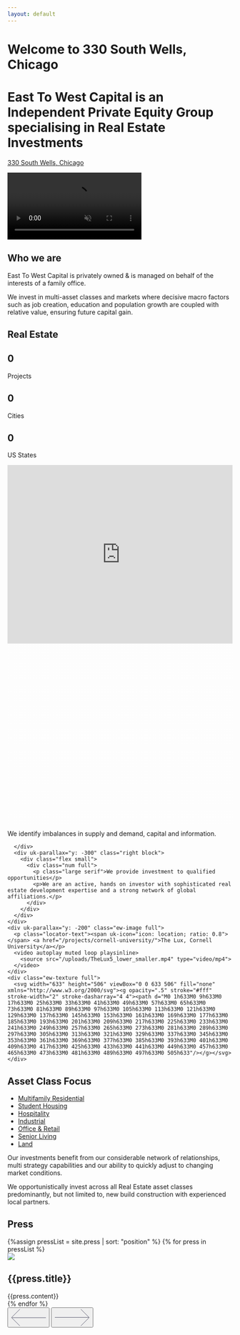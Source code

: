 ```yaml
---
layout: default
---
```


<div class="ew-home-top">
  <div class="ew-home-text">
    <div class="wrapper">
      <div class="welcome-text">
        <h1>Welcome to 330 South Wells, Chicago</h1>
      </div>
      <div class="ew-home-splash">
        <h1>East To West Capital is an Independent Private Equity Group specialising in Real Estate Investments</h1>
      </div>
      </div>
    <div class="wrapper location">
      <div class="flex">
        <div class="left quarter">
          <p><span uk-icon="icon: location; ratio: 0.8"></span> <a href="/projects/330-south-wells/">330 South Wells, Chicago</a></p>
          <div class="location-tracker">
            <div class="location-inner"></div>
          </div>
        </div>
        <div class="right fifty">
        </div>
      </div>
    </div>
  </div>
  <div class="ew-home-video">
    <video class="main-video" playsinline muted loop autoplay>
      <source src="assets/ew_small_top.mp4" type="video/mp4">
        Your browser does not support the video tag.
    </video>
  </div>
</div>
<section class="ew-home-intro">
  <div class="wrapper">
    <div class="flex">
      <div class="left">
        <h2>Who we are</h2>
      </div>
      <div class="right fifty">
        <p class="large">
          East To West Capital is privately owned & is managed on behalf of the interests of a family office.
        </p>
        <p class="large serif">
          We invest in multi-asset classes and markets where decisive macro factors such as job creation, education and population growth are coupled with relative value, ensuring future capital gain.
        </p>
      </div>
    </div>
  </div>
</section>
<section class="ew-where-we-work">
  <div class="wrapper">
    <div class="flex">
      <div class="left">
        <h2>Real Estate</h2>
      </div>
      <div uk-parallax="y: -300" class="right block">
        <div class="flex">
          <div class="num">
            <h1 id="projects" >0</h1>
            <p class="large serif">Projects</p>
          </div>
          <div class="num">
            <h1 id="cities">0</h1>
            <p class="large serif">Cities</p>
          </div>
          <div class="num">
            <h1 id="states">0</h1>
            <p class="large serif">US States</p>
          </div>
        </div>
      </div>
    </div>
    <div uk-parallax="y: -200" class="ew-image full">
      <iframe src="https://www.atlistmaps.com/map/9ae06152-1f08-42a4-9d1d-f6f8a03434c7?share=true" allow="geolocation" width="100%" height="400px" frameborder="0" scrolling="no" allowfullscreen></iframe>
    </div>
    <div class="ew-texture full">
      <svg width="633" height="506" viewBox="0 0 633 506" fill="none" xmlns="http://www.w3.org/2000/svg"><g opacity=".5" stroke="#fff" stroke-width="2" stroke-dasharray="4 4"><path d="M0 1h633M0 9h633M0 17h633M0 25h633M0 33h633M0 41h633M0 49h633M0 57h633M0 65h633M0 73h633M0 81h633M0 89h633M0 97h633M0 105h633M0 113h633M0 121h633M0 129h633M0 137h633M0 145h633M0 153h633M0 161h633M0 169h633M0 177h633M0 185h633M0 193h633M0 201h633M0 209h633M0 217h633M0 225h633M0 233h633M0 241h633M0 249h633M0 257h633M0 265h633M0 273h633M0 281h633M0 289h633M0 297h633M0 305h633M0 313h633M0 321h633M0 329h633M0 337h633M0 345h633M0 353h633M0 361h633M0 369h633M0 377h633M0 385h633M0 393h633M0 401h633M0 409h633M0 417h633M0 425h633M0 433h633M0 441h633M0 449h633M0 457h633M0 465h633M0 473h633M0 481h633M0 489h633M0 497h633M0 505h633"/></g></svg>
    </div>
  </div>
</section>
<section class="ew-how">
  <div class="wrapper extra">
    <div class="text-wrapper">
      <p class="large serif">
        We identify imbalances in supply and demand, capital and information.
      </p>
    </div>
  </div>
</section>
<section class="ew-where-we-work">
  <div class="wrapper">
    <div class="flex flip">
      <div class="left">

      </div>
      <div uk-parallax="y: -300" class="right block">
        <div class="flex small">
          <div class="num full">
            <p class="large serif">We provide investment to qualified opportunities</p>
            <p>We are an active, hands on investor with sophisticated real estate development expertise and a strong network of global affiliations.</p>
          </div>
        </div>
      </div>
    </div>
    <div uk-parallax="y: -200" class="ew-image full">
      <p class="locator-text"><span uk-icon="icon: location; ratio: 0.8"></span> <a href="/projects/cornell-university/">The Lux, Cornell University</a></p>
      <video autoplay muted loop playsinline>
        <source src="/uploads/TheLux5_lower_smaller.mp4" type="video/mp4">
      </video>
    </div>
    <div class="ew-texture full">
      <svg width="633" height="506" viewBox="0 0 633 506" fill="none" xmlns="http://www.w3.org/2000/svg"><g opacity=".5" stroke="#fff" stroke-width="2" stroke-dasharray="4 4"><path d="M0 1h633M0 9h633M0 17h633M0 25h633M0 33h633M0 41h633M0 49h633M0 57h633M0 65h633M0 73h633M0 81h633M0 89h633M0 97h633M0 105h633M0 113h633M0 121h633M0 129h633M0 137h633M0 145h633M0 153h633M0 161h633M0 169h633M0 177h633M0 185h633M0 193h633M0 201h633M0 209h633M0 217h633M0 225h633M0 233h633M0 241h633M0 249h633M0 257h633M0 265h633M0 273h633M0 281h633M0 289h633M0 297h633M0 305h633M0 313h633M0 321h633M0 329h633M0 337h633M0 345h633M0 353h633M0 361h633M0 369h633M0 377h633M0 385h633M0 393h633M0 401h633M0 409h633M0 417h633M0 425h633M0 433h633M0 441h633M0 449h633M0 457h633M0 465h633M0 473h633M0 481h633M0 489h633M0 497h633M0 505h633"/></g></svg>
    </div>
  </div>
</section>
<section class="ew-experts">
  <div class="wrapper extra">
    <h1 class="mega">
      Asset Class Focus
    </h1>
    <div class="flex">
      <div class="list">
        <ul>
          <li><a href="/portfolio?Multifamily-Residential">Multifamily Residential</a></li>
          <li><a href="/portfolio?Student-Housing">Student Housing</a></li>
          <li><a href="/portfolio?Hospitality">Hospitality</a></li>
          <li><a href="/portfolio?Industrial">Industrial</a></li>
          <li><a href="/portfolio?Office-Retail">Office & Retail</a></li>
          <li><a href="/portfolio?Senior-Living">Senior Living</a></li>
          <li><a href="/portfolio?Land">Land</a></li>
        </ul>
      </div>
      <div class="quarter">
        <p>Our investments benefit from our considerable network of relationships, multi strategy capabilities and our ability to quickly adjust to changing market conditions.</p>
        <p>We opportunistically invest across all Real Estate asset classes predominantly, but not limited to, new build construction with experienced local partners.</p>
      </div>
    </div>
  </div>
</section>
<section class="ew-press">
  <div class="wrapper ">
    <h1 class="mega">
      Press
    </h1>
  </div>
  <div class="ew-carousel">
    <div class="glider-contain">
      <div class="glider">
        {%assign pressList = site.press | sort: "position" %}
        {% for press in pressList %}
          <div class="press-card">
            <a href="{{press.Link}}"></a>
            <div class="press-image">
              <img src="{{press.Image}}">
            </div>
            <h1>{{press.title}}</h1>
            {{press.content}}
          </div>
        {% endfor %}
      </div>
      <div class="carousel-controls">
        <button aria-label="Previous" class="glider-prev"><svg width="78" height="39" viewBox="0 0 78 39" fill="none" xmlns="http://www.w3.org/2000/svg"><path d="M19.686 38.373L1 19.687 19.686 1M1.967 20.008H78" stroke="#030323" stroke-width=".644"/></svg></button>
        <button aria-label="Next" class="glider-next"><svg width="78" height="39" viewBox="0 0 78 39" fill="none" xmlns="http://www.w3.org/2000/svg"><path d="M58.314 1L77 19.686 58.314 38.372M76.033 19.364H0" stroke="#030323" stroke-width=".644"/></svg></button>
      </div>
      <div role="tablist" class="dots"></div>
    </div>
  </div>
</section>
